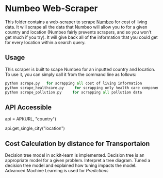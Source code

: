 # Numbeo Web-Scraper

This folder contains a web-scraper to scrape [Numbeo](https://www.numbeo.com/cost-of-living/) for cost of living data. It will scrape all the data that Numbeo will allow you to for a given country and location (Numbeo fairly prevents scrapers, and so you won't get much if you try). It will give back all of the information that you could get for every location within a search query. 

## Usage

This scraper is built to scape Numbeo for an inputted country and location. To use it, you can simply call it from the command line as follows: 

```python 
python scrape.py   for scrapping all cost of living information
python scrape_healthcare.py     for scrapping only health care components
python scrape_pollution.py     for scrapping all pollution data
```

## API Accessible

api = API(URL, "country")

api.get_single_city("location")

## Cost Calculation by distance for Transportaion

Decision tree model in scikit-learn is implemented.
Decision tree is an appropriate model for a given problem.
Interpret a tree diagram. Tuned a decision tree model and explained how tuning impacts the model.
Advanced Machine Learning is used for *Predictions*

```python transportation_prediction.py
```
